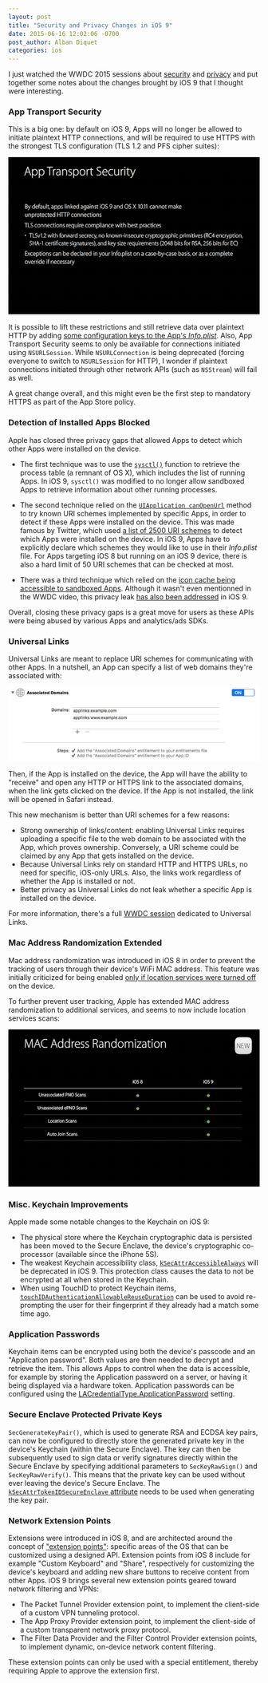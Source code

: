 ```yaml
---
layout: post
title: "Security and Privacy Changes in iOS 9"
date: 2015-06-16 12:02:06 -0700
post_author: Alban Diquet
categories: ios
---
```


I just watched the WWDC 2015 sessions about [security](https://developer.apple.com/videos/wwdc/2015/?id=706) and [privacy](https://developer.apple.com/videos/wwdc/2015/?id=703) and put together some notes about the changes brought by iOS 9 that I thought were interesting.


### App Transport Security

This is a big one: by default on iOS 9, Apps will no longer be allowed to initiate plaintext HTTP connections, and will be required to use HTTPS with the strongest TLS configuration (TLS 1.2 and PFS cipher suites):

![](/images/posts/ios9-ats.png)

It is possible to lift these restrictions and still retrieve data over plaintext HTTP by adding [some configuration keys to the App's _Info.plist_](http://www.neglectedpotential.com/2015/06/working-with-apples-application-transport-security/).
Also, App Transport Security seems to only be available for connections initiated using `NSURLSession`. While `NSURLConnection` is being deprecated (forcing everyone to switch to `NSURLSession` for HTTP), I wonder if plaintext connections initiated through other network APIs (such as `NSStream`) will fail as well.

A great change overall, and this might even be the first step to mandatory HTTPS as part of the App Store policy.


### Detection of Installed Apps Blocked

Apple has closed three privacy gaps that allowed Apps to detect which other Apps were installed on the device.

* The first technique was to use the [`sysctl()`](https://developer.apple.com/library/mac/documentation/Darwin/Reference/ManPages/man3/sysctl.3.html) function to retrieve the process table (a remnant of OS X), which includes the list of running Apps.
In iOS 9, `sysctl()` was modified to no longer allow sandboxed Apps to retrieve information about other running processes.

* The second technique relied on the [`UIApplication canOpenUrl`](https://developer.apple.com/library/ios/documentation/UIKit/Reference/UIApplication_Class/#//apple_ref/occ/instm/UIApplication/canOpenURL:) method to try known URI schemes implemented by specific Apps, in order to detect if these Apps were installed on the device. This was made famous by Twitter, which used [a list of 2500 URI schemes](https://nikf.org/blog/twitter-ads-app-detection) to detect which Apps were installed on the device.
In iOS 9, Apps have to explicitly declare which schemes they would like to use in their _Info.plist_ file. For Apps targeting iOS 8 but running on an iOS 9 device, there is also a hard limit of 50 URI schemes that can be checked at most.

* There was a third technique which relied on the [icon cache being accessible to sandboxed Apps](https://twitter.com/aykay/status/586104297420632064). Although it wasn't even mentionned in the WWDC video, this privacy leak [has also been addressed](https://twitter.com/aykay/status/608612622653632514) in iOS 9.

Overall, closing these privacy gaps is a great move for users as these APIs were being abused by various Apps and analytics/ads SDKs.


### Universal Links

Universal Links are meant to replace URI schemes for communicating with other Apps.
In a nutshell, an App can specify a list of web domains they're associated with:

![](/images/posts/ios9-applink.png)

 Then, if the App is installed on the device, the App will have the ability to "receive" and open any HTTP or HTTPS link to the associated domains, when the link gets clicked on the device. If the App is not installed, the link will be opened in Safari instead.

This new mechanism is better than URI schemes for a few reasons:

* Strong ownership of links/content: enabling Universal Links requires uploading a specific file to the web domain to be associated with the App, which proves ownership. Conversely, a URI scheme could be claimed by any App that gets installed on the device.
* Because Universal Links rely on standard HTTP and HTTPS URLs, no need for specific, iOS-only URLs. Also, the links work regardless of whether the App is installed or not.
* Better privacy as Universal Links do not leak whether a specific App is installed on the device.

For more information, there's a full [WWDC session](https://developer.apple.com/videos/wwdc/2015/?id=509) dedicated to Universal Links.


### Mac Address Randomization Extended

Mac address randomization was introduced in iOS 8 in order to prevent the tracking of users through their device's WiFi MAC address. This feature was initially criticized for being enabled [only if location services were turned off](http://blog.airtightnetworks.com/ios8-mac-randomization-analyzed/) on the device.

To further prevent user tracking, Apple has extended MAC address randomization to additional services, and seems to now include location services scans:

![](/images/posts/ios9-macrandom.png)


### Misc. Keychain Improvements

Apple made some notable changes to the Keychain on iOS 9:

* The physical store where the Keychain cryptographic data is persisted has been moved to the Secure Enclave, the device's cryptographic co-processor (available since the iPhone 5S).
* The weakest Keychain accessibility class, [`kSecAttrAccessibleAlways`](https://developer.apple.com/library/ios/documentation/Security/Reference/keychainservices/#//apple_ref/doc/constant_group/Keychain_Item_Accessibility_Constants) will be deprecated in iOS 9. This protection class causes the data to not be encrypted at all when stored in the Keychain.
* When using TouchID to protect Keychain items, [`touchIDAuthenticationAllowableReuseDuration`](https://developer.apple.com/library/prerelease/ios/releasenotes/General/iOS90APIDiffs/modules/LocalAuthentication.html) can be used to avoid re-prompting the user for their fingerprint if they already had a match some time ago.


### Application Passwords

Keychain items can be encrypted using both the device's passcode and an "Application password". Both values are then needed to decrypt and retrieve the item. This allows Apps to control when the data is accessible, for example by storing the Application password on a server, or having it being displayed via a hardware token. Application passwords can be configured using the  [LACredentialType.ApplicationPassword](https://developer.apple.com/library/prerelease/ios/releasenotes/General/iOS90APIDiffs/modules/LocalAuthentication.html) setting.


### Secure Enclave Protected Private Keys

`SecGenerateKeyPair()`, which is used to generate RSA and ECDSA key pairs, can now be configured to directly store the generated private key in the device's Keychain (within the Secure Enclave). The key can then be subsequently used to sign data or verify signatures directly within the Secure Enclave by specifying additional parameters to `SecKeyRawSign()` and `SecKeyRawVerify()`. This means that the private key can be used without ever leaving the device's Secure Enclave. The  [`kSecAttrTokenIDSecureEnclave` attribute](https://developer.apple.com/library/prerelease/ios/releasenotes/General/iOS90APIDiffs/frameworks/Security.html) needs to be used when generating the key pair.


### Network Extension Points

Extensions were introduced in iOS 8, and are architected around the concept of ["extension points"](https://developer.apple.com/library/ios/documentation/General/Conceptual/ExtensibilityPG/): specific areas of the OS that can be customized using a designed API. Extension points from iOS 8 include for example "Custom Keyboard" and "Share", respectively for customizing the device's keyboard and adding new share buttons to receive content from other Apps. iOS 9 brings several new extension points geared toward network filtering and VPNs:

* The Packet Tunnel Provider extension point, to implement the client-side of a custom VPN tunneling protocol.
* The App Proxy Provider extension point, to implement the client-side of a custom transparent network proxy protocol.
* The Filter Data Provider and the Filter Control Provider extension points, to implement dynamic, on-device network content filtering.

These extension points can only be used with a special entitlement, thereby requiring Apple to approve the extension first.
